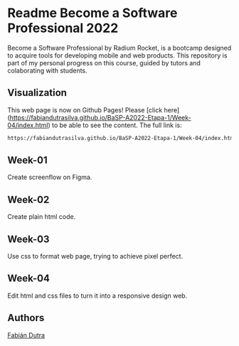 # Readme Become a Software Professional 2022
Become a Software Professional by Radium Rocket, is a bootcamp designed to acquire tools for developing 
mobile and web products. This repository is part of my personal progress on this course, guided by 
tutors and colaborating with students.
## Visualization
This web page is now on Github Pages! Please [click here]
(https://fabiandutrasilva.github.io/BaSP-A2022-Etapa-1/Week-04/index.html)
to be able to see the content.
The full link is:
```bash
https://fabiandutrasilva.github.io/BaSP-A2022-Etapa-1/Week-04/index.html
```
## Week-01
Create screenflow on Figma.
## Week-02
Create plain html code.
## Week-03
Use css to format web page, trying to achieve pixel perfect.
## Week-04
Edit html and css files to turn it into a responsive design web.
## Authors
[Fabián Dutra](https://github.com/FabianDutraSilva)